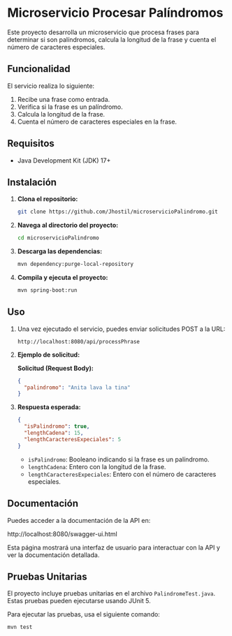 # Microservicio Procesar Palíndromos

Este proyecto desarrolla un microservicio que procesa frases para determinar si son palíndromos, calcula la longitud de la frase y cuenta el número de caracteres especiales.

## Funcionalidad

El servicio realiza lo siguiente:

1. Recibe una frase como entrada.
2. Verifica si la frase es un palíndromo.
3. Calcula la longitud de la frase.
4. Cuenta el número de caracteres especiales en la frase.

## Requisitos

- Java Development Kit (JDK) 17+

## Instalación

1. **Clona el repositorio:**

    ```bash
    git clone https://github.com/Jhostil/microservicioPalindromo.git
    ```

2. **Navega al directorio del proyecto:**

    ```bash
    cd microservicioPalindromo
    ```

3. **Descarga las dependencias:**

    ```bash
    mvn dependency:purge-local-repository
    ```

4. **Compila y ejecuta el proyecto:**

    ```bash
    mvn spring-boot:run
    ```

## Uso

1. Una vez ejecutado el servicio, puedes enviar solicitudes POST a la URL:

    ```
    http://localhost:8080/api/processPhrase
    ```

2. **Ejemplo de solicitud:**

   **Solicitud (Request Body):**

    ```json
    {
      "palindromo": "Anita lava la tina"
    }
    ```

3. **Respuesta esperada:**

    ```json
    {
      "isPalindromo": true,
      "lengthCadena": 15,
      "lengthCaracteresExpeciales": 5
    }
    ```

    - `isPalindromo`: Booleano indicando si la frase es un palíndromo.
    - `lengthCadena`: Entero con la longitud de la frase.
    - `lengthCaracteresExpeciales`: Entero con el número de caracteres especiales.

## Documentación

Puedes acceder a la documentación de la API en:

http://localhost:8080/swagger-ui.html


Esta página mostrará una interfaz de usuario para interactuar con la API y ver la documentación detallada.

## Pruebas Unitarias

El proyecto incluye pruebas unitarias en el archivo `PalindromeTest.java`. Estas pruebas pueden ejecutarse usando JUnit 5.

Para ejecutar las pruebas, usa el siguiente comando:

```bash
mvn test

